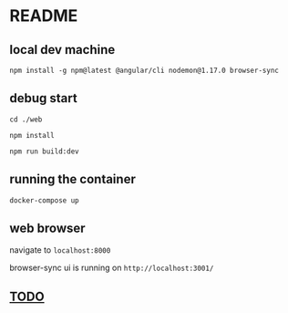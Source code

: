 # README

## local dev machine

```
npm install -g npm@latest @angular/cli nodemon@1.17.0 browser-sync
```

## debug start

```
cd ./web

npm install

npm run build:dev
```

## running the container

```
docker-compose up
```

## web browser

navigate to `localhost:8000`

browser-sync ui is running on `http://localhost:3001/`


## [TODO](./TODO.md)